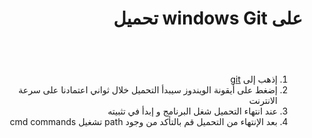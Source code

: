
# <div dir =rtl >على windows   Git تحميل </div>
##### <div dir =rtl >   </div>

<br>
<br>


<div dir =rtl > 

1. إذهب إلى [git](https://git-scm.com/downloads#)    
2. إضغط على أيقونة الويندوز سيبدأ التحميل خلال ثواني اعتمادنا على سرعة الانترنت
3. عند انتهاء التحميل شغل البرنامج و إبدأ في تثبيته 
4. بعد الإنتهاء من التحميل قم بالتأكد من وجود path تشغيل cmd commands 
</div> 
